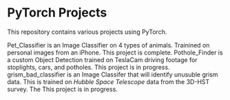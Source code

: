 # PyTorch Projects 

This repository contains various projects using PyTorch. 

Pet_Classifier is an Image Classifier on 4 types of animals. Trainined on personal images from an iPhone. This project is complete. 
Pothole_Finder is a custom Object Detection trained on TeslaCam driving footage for stoplights, cars, and potholes. This project is in progress.
grism_bad_classifier is an Image Classifer that will identify unusuble grism data. This is trained on *Hubble Space Telescope* data from the 3D-HST survey. The  This project is in progress. 
